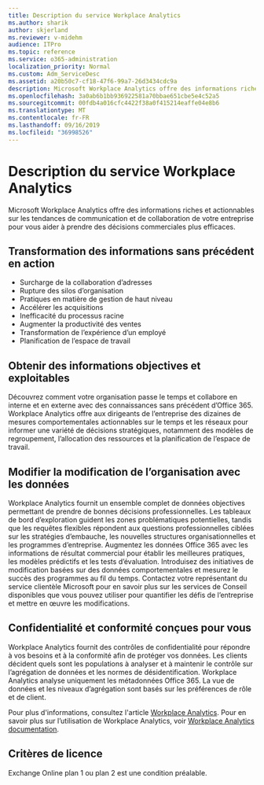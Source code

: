 ```yaml
---
title: Description du service Workplace Analytics
ms.author: sharik
author: skjerland
ms.reviewer: v-midehm
audience: ITPro
ms.topic: reference
ms.service: o365-administration
localization_priority: Normal
ms.custom: Adm_ServiceDesc
ms.assetid: a20b50c7-cf18-47f6-99a7-26d3434cdc9a
description: Microsoft Workplace Analytics offre des informations riches et actionnables sur les tendances de communication et de collaboration de votre entreprise pour vous aider à prendre des décisions commerciales plus efficaces.
ms.openlocfilehash: 3a0ab6b1bb936922581a70bbae651cbe5e4c52a5
ms.sourcegitcommit: 00fdb4a016cfc4422f38a0f415214eaffe04e8b6
ms.translationtype: MT
ms.contentlocale: fr-FR
ms.lasthandoff: 09/16/2019
ms.locfileid: "36998526"
---
```

# <a name="workplace-analytics-service-description"></a>Description du service Workplace Analytics

Microsoft Workplace Analytics offre des informations riches et actionnables sur les tendances de communication et de collaboration de votre entreprise pour vous aider à prendre des décisions commerciales plus efficaces.

## <a name="transform-unprecedented-insights-into-action"></a>Transformation des informations sans précédent en action

* Surcharge de la collaboration d’adresses
* Rupture des silos d’organisation
* Pratiques en matière de gestion de haut niveau
* Accélérer les acquisitions
* Inefficacité du processus racine
* Augmenter la productivité des ventes
* Transformation de l’expérience d’un employé
* Planification de l’espace de travail

## <a name="gain-objective-actionable-insights"></a>Obtenir des informations objectives et exploitables

Découvrez comment votre organisation passe le temps et collabore en interne et en externe avec des connaissances sans précédent d’Office 365. Workplace Analytics offre aux dirigeants de l’entreprise des dizaines de mesures comportementales actionnables sur le temps et les réseaux pour informer une variété de décisions stratégiques, notamment des modèles de regroupement, l’allocation des ressources et la planification de l’espace de travail.

## <a name="drive-organizational-change-with-data"></a>Modifier la modification de l’organisation avec les données

Workplace Analytics fournit un ensemble complet de données objectives permettant de prendre de bonnes décisions professionnelles. Les tableaux de bord d’exploration guident les zones problématiques potentielles, tandis que les requêtes flexibles répondent aux questions professionnelles ciblées sur les stratégies d’embauche, les nouvelles structures organisationnelles et les programmes d’entreprise. Augmentez les données Office 365 avec les informations de résultat commercial pour établir les meilleures pratiques, les modèles prédictifs et les tests d’évaluation. Introduisez des initiatives de modification basées sur des données comportementales et mesurez le succès des programmes au fil du temps. Contactez votre représentant du service clientèle Microsoft pour en savoir plus sur les services de Conseil disponibles que vous pouvez utiliser pour quantifier les défis de l’entreprise et mettre en œuvre les modifications.

## <a name="privacy-and-compliance-designed-for-you"></a>Confidentialité et conformité conçues pour vous

Workplace Analytics fournit des contrôles de confidentialité pour répondre à vos besoins et à la conformité afin de protéger vos données. Les clients décident quels sont les populations à analyser et à maintenir le contrôle sur l’agrégation de données et les normes de désidentification. Workplace Analytics analyse uniquement les métadonnées Office 365. La vue de données et les niveaux d’agrégation sont basés sur les préférences de rôle et de client.

Pour plus d'informations, consultez l'article [Workplace Analytics](https://go.microsoft.com/fwlink/?linkid=852492). Pour en savoir plus sur l’utilisation de Workplace Analytics, voir [Workplace Analytics documentation](https://docs.microsoft.com/workplace-analytics/).
  
## <a name="licensing-requirements"></a>Critères de licence

Exchange Online plan 1 ou plan 2 est une condition préalable.